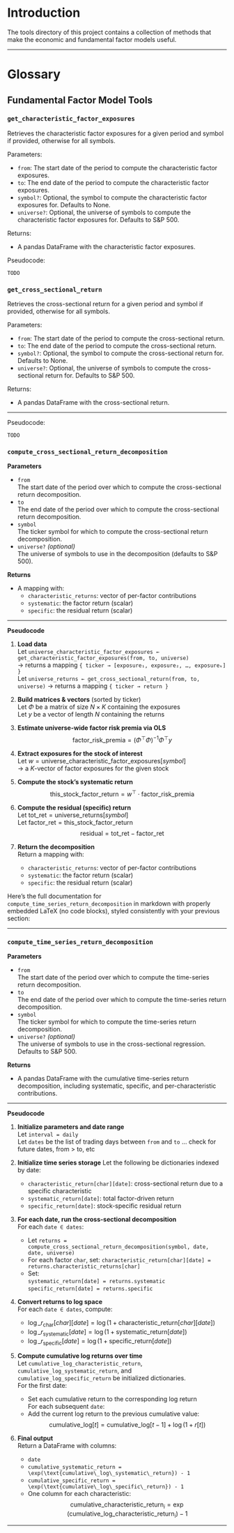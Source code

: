 # Introduction

The tools directory of this project contains a collection of methods that make the economic and fundamental factor models useful.

______

# Glossary

## Fundamental Factor Model Tools

### `get_characteristic_factor_exposures`

Retrieves the characteristic factor exposures for a given period and symbol if provided, otherwise for all symbols.

Parameters:

- `from`: The start date of the period to compute the characteristic factor exposures.
- `to`: The end date of the period to compute the characteristic factor exposures.
- `symbol?`: Optional, the symbol to compute the characteristic factor exposures for. Defaults to None.
- `universe?`: Optional, the universe of symbols to compute the characteristic factor exposures for. Defaults to S&P 500.

Returns:

- A pandas DataFrame with the characteristic factor exposures.

Pseudocode:

```
TODO
```

### `get_cross_sectional_return`

Retrieves the cross-sectional return for a given period and symbol if provided, otherwise for all symbols.

Parameters:

- `from`: The start date of the period to compute the cross-sectional return.
- `to`: The end date of the period to compute the cross-sectional return.
- `symbol?`: Optional, the symbol to compute the cross-sectional return for. Defaults to None.
- `universe?`: Optional, the universe of symbols to compute the cross-sectional return for. Defaults to S&P 500.

Returns:

- A pandas DataFrame with the cross-sectional return.

---

Pseudocode:

```
TODO
```

### `compute_cross_sectional_return_decomposition`

**Parameters**

- `from`  
  The start date of the period over which to compute the cross-sectional return decomposition.  
- `to`  
  The end date of the period over which to compute the cross-sectional return decomposition.  
- `symbol`  
  The ticker symbol for which to compute the cross-sectional return decomposition.  
- `universe?` *(optional)*  
  The universe of symbols to use in the decomposition (defaults to S&P 500).

**Returns**

- A mapping with:
  - `characteristic_returns`: vector of per-factor contributions
  - `systematic`: the factor return (scalar)
  - `specific`: the residual return (scalar)

---

**Pseudocode**

1. **Load data**  
   Let `universe_characteristic_factor_exposures ← get_characteristic_factor_exposures(from, to, universe)`  
   → returns a mapping `{ ticker → [exposure₁, exposure₂, …, exposureₖ] }`  
   Let `universe_returns ← get_cross_sectional_return(from, to, universe)`
   → returns a mapping `{ ticker → return }`

2. **Build matrices & vectors** (sorted by ticker)  
   Let $\Phi$ be a matrix of size $N \times K$ containing the exposures  
   Let $y$ be a vector of length $N$ containing the returns

3. **Estimate universe-wide factor risk premia via OLS**  
   $$
   \text{factor\_risk\_premia} = (\Phi^\top \Phi)^{-1} \Phi^\top y
   $$

4. **Extract exposures for the stock of interest**  
   Let $w = \text{universe\_characteristic\_factor\_exposures}[symbol]$  
   → a $K$-vector of factor exposures for the given stock

5. **Compute the stock’s systematic return**  
   $$
   \text{this\_stock\_factor\_return} = w^\top \cdot \text{factor\_risk\_premia}
   $$

6. **Compute the residual (specific) return**  
   Let $\text{tot\_ret} = \text{universe\_returns}[symbol]$  
   Let $\text{factor\_ret} = \text{this\_stock\_factor\_return}$  
   $$
   \text{residual} = \text{tot\_ret} - \text{factor\_ret}
   $$

7. **Return the decomposition**  
   Return a mapping with:
   - `characteristic_returns`: vector of per-factor contributions  
   - `systematic`: the factor return (scalar)  
   - `specific`: the residual return (scalar)

Here’s the full documentation for `compute_time_series_return_decomposition` in markdown with properly embedded LaTeX (no code blocks), styled consistently with your previous section:

---

### `compute_time_series_return_decomposition`

**Parameters**

- `from`  
  The start date of the period over which to compute the time-series return decomposition.  
- `to`  
  The end date of the period over which to compute the time-series return decomposition.  
- `symbol`  
  The ticker symbol for which to compute the time-series return decomposition.  
- `universe?` *(optional)*  
  The universe of symbols to use in the cross-sectional regression. Defaults to S&P 500.

**Returns**

- A pandas DataFrame with the cumulative time-series return decomposition, including systematic, specific, and per-characteristic contributions.

---

**Pseudocode**

1. **Initialize parameters and date range**  
   Let `interval = daily`  
   Let `dates` be the list of trading days between `from` and `to`
   ... check for future dates, from > to, etc

2. **Initialize time series storage**
   Let the following be dictionaries indexed by date:
   - `characteristic_return[char][date]`: cross-sectional return due to a specific characteristic  
   - `systematic_return[date]`: total factor-driven return  
   - `specific_return[date]`: stock-specific residual return

3. **For each date, run the cross-sectional decomposition**  
   For each `date ∈ dates`:
   - Let `returns = compute_cross_sectional_return_decomposition(symbol, date, date, universe)`
   - For each factor `char`, set:
     `characteristic_return[char][date] = returns.characteristic_returns[char]`
   - Set:  
     `systematic_return[date] = returns.systematic`  
     `specific_return[date] = returns.specific`

4. **Convert returns to log space**  
   For each `date ∈ dates`, compute:
   - $\log\_r_{\text{char}}[char][date] = \log(1 + \text{characteristic\_return}[char][date])$
   - $\log\_r_{\text{systematic}}[date] = \log(1 + \text{systematic\_return}[date])$
   - $\log\_r_{\text{specific}}[date] = \log(1 + \text{specific\_return}[date])$

5. **Compute cumulative log returns over time**  
   Let `cumulative_log_characteristic_return`, `cumulative_log_systematic_return`, and `cumulative_log_specific_return` be initialized dictionaries.  
   For the first date:
   - Set each cumulative return to the corresponding log return  
   For each subsequent `date`:
   - Add the current log return to the previous cumulative value:
     $$
     \text{cumulative\_log}[t] = \text{cumulative\_log}[t-1] + \log(1 + r[t])
     $$

6. **Final output**  
   Return a DataFrame with columns:
   - `date`
   - `cumulative_systematic_return = \exp(\text{cumulative\_log\_systematic\_return}) - 1`
   - `cumulative_specific_return = \exp(\text{cumulative\_log\_specific\_return}) - 1`
   - One column for each characteristic:
     $$
     \text{cumulative\_characteristic\_return}_{i} = \exp(\text{cumulative\_log\_characteristic\_return}_{i}) - 1
     $$

---